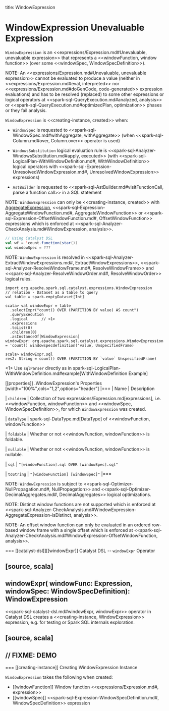 title: WindowExpression

# WindowExpression Unevaluable Expression

`WindowExpression` is an <<expressions/Expression.md#Unevaluable, unevaluable expression>> that represents a <<windowFunction, window function>> (over some <<windowSpec, WindowSpecDefinition>>).

NOTE: An <<expressions/Expression.md#Unevaluable, unevaluable expression>> cannot be evaluated to produce a value (neither in <<expressions/Expression.md#eval, interpreted>> nor <<expressions/Expression.md#doGenCode, code-generated>> expression evaluations) and has to be resolved (replaced) to some other expressions or logical operators at <<spark-sql-QueryExecution.md#analyzed, analysis>> or <<spark-sql-QueryExecution.md#optimizedPlan, optimization>> phases or they fail analysis.

`WindowExpression` is <<creating-instance, created>> when:

* `WindowSpec` is requested to <<spark-sql-WindowSpec.md#withAggregate, withAggregate>> (when <<spark-sql-Column.md#over, Column.over>> operator is used)

* `WindowsSubstitution` logical evaluation rule is <<spark-sql-Analyzer-WindowsSubstitution.md#apply, executed>> (with <<spark-sql-LogicalPlan-WithWindowDefinition.md#, WithWindowDefinition>> logical operators with <<spark-sql-Expression-UnresolvedWindowExpression.md#, UnresolvedWindowExpression>> expressions)

* `AstBuilder` is requested to <<spark-sql-AstBuilder.md#visitFunctionCall, parse a function call>> in a SQL statement

NOTE: `WindowExpression` can only be <<creating-instance, created>> with [AggregateExpression](AggregateExpression.md), <<spark-sql-Expression-AggregateWindowFunction.md#, AggregateWindowFunction>> or <<spark-sql-Expression-OffsetWindowFunction.md#, OffsetWindowFunction>> expressions which is enforced at <<spark-sql-Analyzer-CheckAnalysis.md#WindowExpression, analysis>>.

```scala
// Using Catalyst DSL
val wf = 'count.function(star())
val windowSpec = ???
```

NOTE: `WindowExpression` is resolved in <<spark-sql-Analyzer-ExtractWindowExpressions.md#, ExtractWindowExpressions>>, <<spark-sql-Analyzer-ResolveWindowFrame.md#, ResolveWindowFrame>> and <<spark-sql-Analyzer-ResolveWindowOrder.md#, ResolveWindowOrder>> logical rules.

```text
import org.apache.spark.sql.catalyst.expressions.WindowExpression
// relation - Dataset as a table to query
val table = spark.emptyDataset[Int]

scala> val windowExpr = table
  .selectExpr("count() OVER (PARTITION BY value) AS count")
  .queryExecution
  .logical      // <1>
  .expressions
  .toList(0)
  .children(0)
  .asInstanceOf[WindowExpression]
windowExpr: org.apache.spark.sql.catalyst.expressions.WindowExpression = 'count() windowspecdefinition('value, UnspecifiedFrame)

scala> windowExpr.sql
res2: String = count() OVER (PARTITION BY `value` UnspecifiedFrame)
```
<1> Use `sqlParser` directly as in spark-sql-LogicalPlan-WithWindowDefinition.md#example[WithWindowDefinition Example]

[[properties]]
.WindowExpression's Properties
[width="100%",cols="1,2",options="header"]
|===
| Name
| Description

| `children`
| Collection of two expressions/Expression.md[expressions], i.e. <<windowFunction, windowFunction>> and <<windowSpec, WindowSpecDefinition>>, for which `WindowExpression` was created.

| `dataType`
| spark-sql-DataType.md[DataType] of <<windowFunction, windowFunction>>

| `foldable`
| Whether or not <<windowFunction, windowFunction>> is foldable.

| `nullable`
| Whether or not <<windowFunction, windowFunction>> is nullable.

| `sql`
| `"[windowFunction].sql OVER [windowSpec].sql"`

| `toString`
| `"[windowFunction] [windowSpec]"`
|===

NOTE: `WindowExpression` is subject to <<spark-sql-Optimizer-NullPropagation.md#, NullPropagation>> and <<spark-sql-Optimizer-DecimalAggregates.md#, DecimalAggregates>> logical optimizations.

NOTE: Distinct window functions are not supported which is enforced at <<spark-sql-Analyzer-CheckAnalysis.md#WindowExpression-AggregateExpression-isDistinct, analysis>>.

NOTE: An offset window function can only be evaluated in an ordered row-based window frame with a single offset which is enforced at <<spark-sql-Analyzer-CheckAnalysis.md#WindowExpression-OffsetWindowFunction, analysis>>.

=== [[catalyst-dsl]][[windowExpr]] Catalyst DSL -- `windowExpr` Operator

[source, scala]
----
windowExpr(
  windowFunc: Expression,
  windowSpec: WindowSpecDefinition): WindowExpression
----

<<spark-sql-catalyst-dsl.md#windowExpr, windowExpr>> operator in Catalyst DSL creates a <<creating-instance, WindowExpression>> expression, e.g. for testing or Spark SQL internals exploration.

[source, scala]
----
// FIXME: DEMO
----

=== [[creating-instance]] Creating WindowExpression Instance

`WindowExpression` takes the following when created:

* [[windowFunction]] Window function <<expressions/Expression.md#, expression>>
* [[windowSpec]] <<spark-sql-Expression-WindowSpecDefinition.md#, WindowSpecDefinition>> expression
